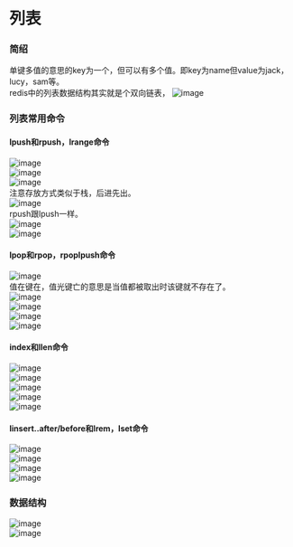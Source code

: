 # 列表
### 简绍
单键多值的意思的key为一个，但可以有多个值。即key为name但value为jack，lucy，sam等。    
redis中的列表数据结构其实就是个双向链表，
![image](https://user-images.githubusercontent.com/96570699/190911535-896c97cd-395c-45b4-9e57-0407d5a2d1ea.png)  


### 列表常用命令
#### lpush和rpush，lrange命令
![image](https://user-images.githubusercontent.com/96570699/191027519-aaa51e88-25cb-4a02-9df0-80a708eba6b9.png)  
![image](https://user-images.githubusercontent.com/96570699/191027557-c03f1fba-9c5b-4164-a275-fbcbdbf8b246.png)  
![image](https://user-images.githubusercontent.com/96570699/191024620-8645ec1b-caff-4397-9a36-fe5f1c31b9d5.png)  
注意存放方式类似于栈，后进先出。  
![image](https://user-images.githubusercontent.com/96570699/191027178-c851cdb2-9227-4204-b263-4a716c4149be.png)  
rpush跟lpush一样。  
![image](https://user-images.githubusercontent.com/96570699/191027745-44f9cdb8-680e-442a-a029-6ca69105cdd4.png)  
![image](https://user-images.githubusercontent.com/96570699/191028002-ad3fbf75-4b15-428f-aa94-474a297df8f7.png)  


#### lpop和rpop，rpoplpush命令
![image](https://user-images.githubusercontent.com/96570699/191028104-73050b97-1470-4c17-99f9-ec3c6f4da861.png)  
值在键在，值光键亡的意思是当值都被取出时该键就不存在了。  
![image](https://user-images.githubusercontent.com/96570699/191028197-14743c12-2798-417a-8185-abfd9a22da93.png)  
![image](https://user-images.githubusercontent.com/96570699/191029307-e6c2dd80-bb9a-471c-a40d-0cb658aa59e1.png)  
![image](https://user-images.githubusercontent.com/96570699/191030007-242cefc4-33cb-4c93-b3a7-db5423f4b104.png)  
![image](https://user-images.githubusercontent.com/96570699/191030178-ad99b84a-6e29-4844-b9cc-3e2c42abb190.png)  


#### index和llen命令
![image](https://user-images.githubusercontent.com/96570699/191030416-785d1275-5eca-4dbb-90d8-9269303ebf10.png)  
![image](https://user-images.githubusercontent.com/96570699/191030641-5d93c812-9dc9-4d77-9466-4ffc467f7259.png)  
![image](https://user-images.githubusercontent.com/96570699/191030339-ffa9c71b-6517-4052-b272-888fb71d07a2.png)  
![image](https://user-images.githubusercontent.com/96570699/191030546-4fb1a838-5bd0-4467-b9ca-127a3c042427.png)  
![image](https://user-images.githubusercontent.com/96570699/191030580-d8b90ebd-e8af-440a-afa8-523aa640f54d.png)  


#### linsert..after/before和lrem，lset命令
![image](https://user-images.githubusercontent.com/96570699/191030871-f937dfa7-f1a5-4140-8cb1-fe34f8f9b906.png)  
![image](https://user-images.githubusercontent.com/96570699/191031670-6260a247-3c98-41a6-858e-1feceb3383c7.png)  
![image](https://user-images.githubusercontent.com/96570699/191032028-ccb5717b-d841-4bcb-8eee-53ff53e5e579.png)  
![image](https://user-images.githubusercontent.com/96570699/191032251-8b48f0cf-a120-4468-8260-c4b11fe7f6e5.png)  


### 数据结构
![image](https://user-images.githubusercontent.com/96570699/191034793-9d3fcc98-39ff-4b7b-9d07-ab1f812d9a50.png)  
![image](https://user-images.githubusercontent.com/96570699/191034586-c8827215-2f66-4a2c-ad0c-ac00c3e8a79e.png)  
